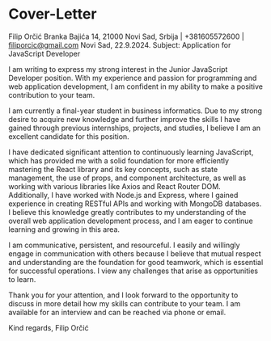 # Cover-Letter

Filip Orčić
Branka Bajića 14, 21000 Novi Sad, Srbija | +381605572600 | filiporcic@gmail.com
Novi Sad, 22.9.2024.
Subject: Application for JavaScript Developer

I am writing to express my strong interest in the Junior JavaScript Developer position. With my experience and passion for programming and web application development, I am confident in my ability to make a positive contribution to your team.

I am currently a final-year student in business informatics. Due to my strong desire to acquire new knowledge and further improve the skills I have gained through previous internships, projects, and studies, I believe I am an excellent candidate for this position.

I have dedicated significant attention to continuously learning JavaScript, which has provided me with a solid foundation for more efficiently mastering the React library and its key concepts, such as state management, the use of props, and component architecture, as well as working with various libraries like Axios and React Router DOM. Additionally, I have worked with Node.js and Express, where I gained experience in creating RESTful APIs and working with MongoDB databases. I believe this knowledge greatly contributes to my understanding of the overall web application development process, and I am eager to continue learning and growing in this area.

I am communicative, persistent, and resourceful. I easily and willingly engage in communication with others because I believe that mutual respect and understanding are the foundation for good teamwork, which is essential for successful operations. I view any challenges that arise as opportunities to learn.

Thank you for your attention, and I look forward to the opportunity to discuss in more detail how my skills can contribute to your team. I am available for an interview and can be reached via phone or email.

Kind regards,
Filip Orčić
